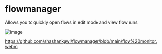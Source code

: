 # flowmanager
Allows you to quickly open flows in edit mode and view flow runs

![image](https://github.com/user-attachments/assets/458a50d5-04d7-441c-8d28-ac2c2d2f1187)

https://github.com/shashankgwl/flowmanager/blob/main/flow%20monitor.webm


